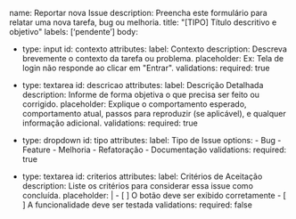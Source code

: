 name: Reportar nova Issue
description: Preencha este formulário para relatar uma nova tarefa, bug ou melhoria.
title: "[TIPO] Título descritivo e objetivo"
labels: [‘pendente’]
body:
  - type: input
    id: contexto
    attributes:
      label: Contexto
      description: Descreva brevemente o contexto da tarefa ou problema.
      placeholder: Ex: Tela de login não responde ao clicar em "Entrar".
    validations:
      required: true

  - type: textarea
    id: descricao
    attributes:
      label: Descrição Detalhada
      description: Informe de forma objetiva o que precisa ser feito ou corrigido.
      placeholder: Explique o comportamento esperado, comportamento atual, passos para reproduzir (se aplicável), e qualquer informação adicional.
    validations:
      required: true

  - type: dropdown
    id: tipo
    attributes:
      label: Tipo de Issue
      options:
        - Bug
        - Feature
        - Melhoria
        - Refatoração
        - Documentação
    validations:
      required: true

  - type: textarea
    id: criterios
    attributes:
      label: Critérios de Aceitação
      description: Liste os critérios para considerar essa issue como concluída.
      placeholder: |
        - [ ] O botão deve ser exibido corretamente
        - [ ] A funcionalidade deve ser testada
    validations:
      required: false
